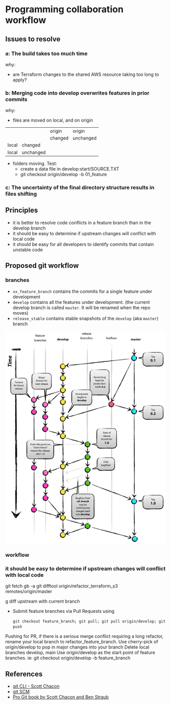 # Programming collaboration workflow

## Issues to resolve

### a: The build takes too much time

why:

- are Terraform changes to the shared AWS resource taking too long to apply?

### b: Merging code into develop overwrites features in prior commits

why:

- files are moved on local, and on origin

|       |            |          |            |
|-------|------------|----------|------------|
|       |            | origin   | origin     |
|       |            | changed  | unchanged  |
| local | changed    |          |            |
| local | unchanged  |          |            |

- folders moving. Test:
  - create a data file in develop:start/SOURCE.TXT
  - git checkout origin/develop -b 01_feature

### c: The uncertainty of the final directory structure results in files shifting

## Principles

- it is better to resolve code conflicts in a feature branch than in the develop branch
- it should be easy to determine if upstream changes will conflict with local code
- it should be easy for all developers to identify commits that contain unstable code

## Proposed git workflow

### branches

- `xx_feature_branch` contains the commits for a single feature under development
- `develop` contains all the features under development. (the current develop branch is called  `master`. It will be renamed when the repo moves)
- `release_stable` contains stable snapshots of the `develop` (aka `master`) branch

![Git Flow Branching Model](git-flow-model.png)

### workflow

### it should be easy to determine if upstream changes will conflict with local code

git fetch
gb -a
git difftool origin/refactor_terraform_s3 remotes/origin/master

g diff upstream with current branch

- Submit feature branches via Pull Requests using

  `git checkout feature_branch; git pull; git pull origin/develop; git push`

Pushing for PR,
if there is a serious merge conflict requiring a long refactor, rename your local  branch to refactor_feature_branch. Use cherry-pick of origin/develop to pop in major changes into your branch
Delete local branches develop, main
Use origin/develop as the start point of feature branches. ie: git checkout origin/develop -b feature_branch

## References

- [git CLI - Scott Chacon](http://schacon.github.io/git/git.html)
- [git SCM](https://git-scm.com/)
- [Pro Git book by Scott Chacon and Ben Straub](https://git-scm.com/book/en/v2)
